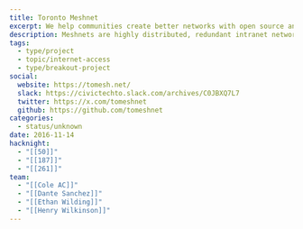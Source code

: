 ```yaml
---
title: Toronto Meshnet
excerpt: We help communities create better networks with open source and peer-to-peer technologies that promote digital literacy and privacy.
description: Meshnets are highly distributed, redundant intranet networks. A series of nodes, usually fashioned from cannibalized routers, emit signals that create a free self-contained and self-reliant network that’s accessible to any internet capable devices within range. We are dedicated to the growth of free-to-use wireless Internet access in Toronto’s public and publicly accessible spaces.
tags:
  - type/project
  - topic/internet-access
  - type/breakout-project
social:
  website: https://tomesh.net/
  slack: https://civictechto.slack.com/archives/C0JBXQ7L7
  twitter: https://x.com/tomeshnet
  github: https://github.com/tomeshnet
categories:
  - status/unknown
date: 2016-11-14
hacknight:
  - "[[50]]"
  - "[[187]]"
  - "[[261]]"
team:
  - "[[Cole AC]]"
  - "[[Dante Sanchez]]"
  - "[[Ethan Wilding]]"
  - "[[Henry Wilkinson]]"
---
```


